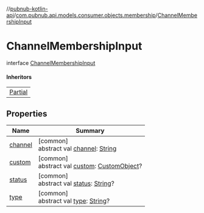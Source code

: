 //[pubnub-kotlin-api](../../../index.md)/[com.pubnub.api.models.consumer.objects.membership](../index.md)/[ChannelMembershipInput](index.md)

# ChannelMembershipInput

interface [ChannelMembershipInput](index.md)

#### Inheritors

| |
|---|
| [Partial](../-p-n-channel-membership/-partial/index.md) |

## Properties

| Name | Summary |
|---|---|
| [channel](channel.md) | [common]<br>abstract val [channel](channel.md): [String](https://kotlinlang.org/api/latest/jvm/stdlib/kotlin/-string/index.html) |
| [custom](custom.md) | [common]<br>abstract val [custom](custom.md): [CustomObject](../../com.pubnub.kmp/-custom-object/index.md)? |
| [status](status.md) | [common]<br>abstract val [status](status.md): [String](https://kotlinlang.org/api/latest/jvm/stdlib/kotlin/-string/index.html)? |
| [type](type.md) | [common]<br>abstract val [type](type.md): [String](https://kotlinlang.org/api/latest/jvm/stdlib/kotlin/-string/index.html)? |

